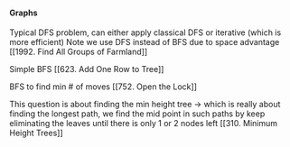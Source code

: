 

#### Graphs

Typical DFS problem, can either apply classical DFS or iterative (which is more efficient)
Note we use DFS instead of BFS due to space advantage
[[1992. Find All Groups of Farmland]]

Simple BFS
[[623. Add One Row to Tree]]

BFS to find min # of moves
[[752. Open the Lock]]

This question is about finding the min height tree -> which is really about finding the longest path, we find the mid point in such paths by keep eliminating the leaves until there is only 1 or 2 nodes left
[[310. Minimum Height Trees]]




